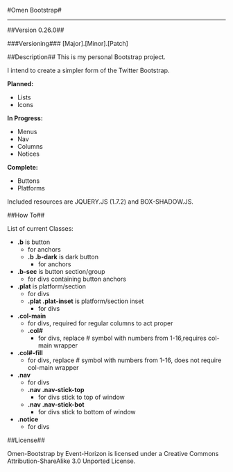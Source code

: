 #Omen Bootstrap#
***

##Version 0.26.0##

###Versioning###
[Major].[Minor].[Patch]

##Description##
This is my personal Bootstrap project. 

I intend to create a simpler form of the Twitter Bootstrap. 

**Planned:**
 - Lists
 - Icons

**In Progress:**
 - Menus
 - Nav
 - Columns
 - Notices

**Complete:**
 - Buttons
 - Platforms

Included resources are JQUERY.JS (1.7.2) and BOX-SHADOW.JS.

##How To##

List of current Classes:
 - **.b** is button
    - for anchors
    - **.b .b-dark** is dark button
       - for anchors
 - **.b-sec** is button section/group
    - for divs containing button anchors
 - **.plat** is platform/section
    - for divs
    - **.plat .plat-inset** is platform/section inset
       - for divs
 - **.col-main**
    - for divs, required for regular columns to act proper
    - **.col#**
       - for divs, replace # symbol with numbers from 1-16,requires col-main wrapper
 - **.col#-fill**
    - for divs, replace # symbol with numbers from 1-16, does not require col-main wrapper
 - **.nav**
    - for divs
    - **.nav .nav-stick-top**
       - for divs stick to top of window
    - **.nav .nav-stick-bot**
       - for divs stick to bottom of window
 - **.notice**
    - for divs

##License##

Omen-Bootstrap by Event-Horizon is licensed under a Creative Commons Attribution-ShareAlike 3.0 Unported License.